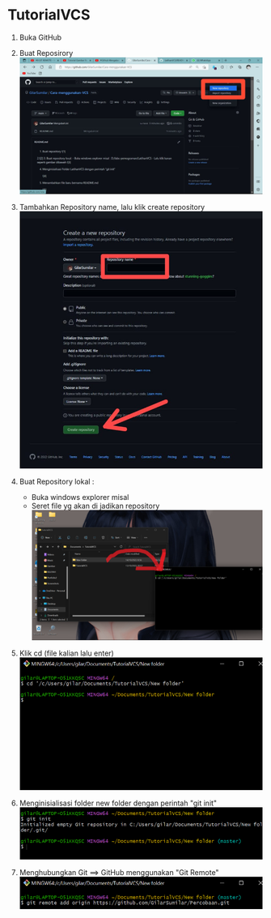 # TutorialVCS

1. Buka GitHub

2. Buat Reposirory
![1](Gambar/satu.jpeg)

3. Tambahkan Repository name, lalu klik create repository
![2](Gambar/dua.jpeg)

4. Buat Repository lokal :
   - Buka windows explorer misal
   - Seret file yg akan di jadikan repository
![3](Gambar/Screenshot%20(25).png)

5. Klik cd (file kalian lalu enter)
![4](Gambar/tiga.png)

6. Menginisialisasi folder new folder dengan perintah "git init"
![5](Gambar/empat.png)

7. Menghubungkan Git ==> GitHub menggunakan "Git Remote"
![6](Gambar/lima.png)
